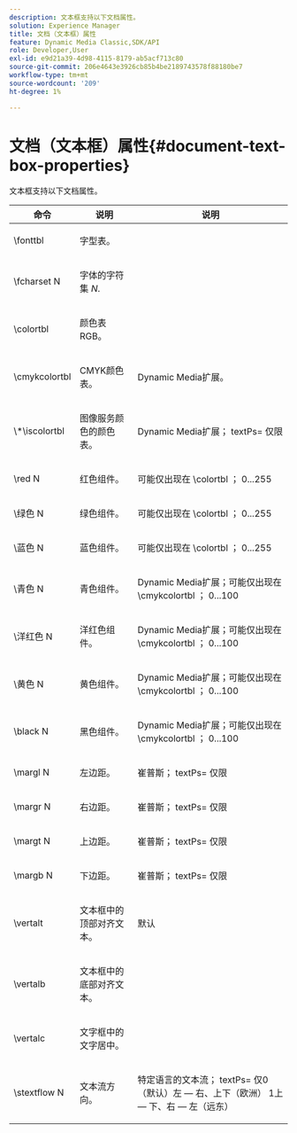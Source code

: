 ```yaml
---
description: 文本框支持以下文档属性。
solution: Experience Manager
title: 文档（文本框）属性
feature: Dynamic Media Classic,SDK/API
role: Developer,User
exl-id: e9d21a39-4d98-4115-8179-ab5acf713c80
source-git-commit: 206e4643e3926cb85b4be2189743578f88180be7
workflow-type: tm+mt
source-wordcount: '209'
ht-degree: 1%

---
```


# 文档（文本框）属性{#document-text-box-properties}

文本框支持以下文档属性。

<table id="table_8E1DF8E6BD894D7A9ACFC839918E2315"> 
 <thead> 
  <tr> 
   <th class="entry"> <b>命令</b> </th> 
   <th class="entry"> <b>说明</b> </th> 
   <th class="entry"> <b>说明</b> </th> 
  </tr> 
 </thead>
 <tbody> 
  <tr> 
   <td> <span class="codeph"> \fonttbl </span> </td> 
   <td> <p>字型表。 </p> </td> 
   <td> <p> </p> </td> 
  </tr> 
  <tr> 
   <td> <span class="codeph"> \fcharset <span class="varname"> N </span> </span> </td> 
   <td> <p>字体的字符集 <i>N</i>. </p> </td> 
   <td> <p> </p> </td> 
  </tr> 
  <tr> 
   <td> <span class="codeph"> \colortbl </span> </td> 
   <td> <p>颜色表RGB。 </p> </td> 
   <td> <p> </p> </td> 
  </tr> 
  <tr> 
   <td> <span class="codeph"> \cmykcolortbl </span> </td> 
   <td> <p>CMYK颜色表。 </p> </td> 
   <td> <p>Dynamic Media扩展。 </p> </td> 
  </tr> 
  <tr> 
   <td> <span class="codeph"> \*\iscolortbl </span> </td> 
   <td> <p>图像服务颜色的颜色表。 </p> </td> 
   <td> <p>Dynamic Media扩展； <span class="codeph"> textPs= </span> 仅限 </p> </td> 
  </tr> 
  <tr> 
   <td> <span class="codeph"> \red <span class="varname"> N </span> </span> </td> 
   <td> <p>红色组件。 </p> </td> 
   <td> <p>可能仅出现在 <span class="codeph"> \colortbl </span>； 0...255 </p> </td> 
  </tr> 
  <tr> 
   <td> <span class="codeph"> \绿色 <span class="varname"> N </span> </span> </td> 
   <td> <p>绿色组件。 </p> </td> 
   <td> <p>可能仅出现在 <span class="codeph"> \colortbl </span>； 0...255 </p> </td> 
  </tr> 
  <tr> 
   <td> <span class="codeph"> \蓝色 <span class="varname"> N </span> </span> </td> 
   <td> <p>蓝色组件。 </p> </td> 
   <td> <p>可能仅出现在 <span class="codeph"> \colortbl </span>； 0...255 </p> </td> 
  </tr> 
  <tr> 
   <td> <span class="codeph"> \青色 <span class="varname"> N </span> </span> </td> 
   <td> <p>青色组件。 </p> </td> 
   <td> <p>Dynamic Media扩展；可能仅出现在 <span class="codeph"> \cmykcolortbl </span>； 0...100 </p> </td> 
  </tr> 
  <tr> 
   <td> <span class="codeph"> \洋红色 <span class="varname"> N </span> </span> </td> 
   <td> <p>洋红色组件。 </p> </td> 
   <td> <p>Dynamic Media扩展；可能仅出现在 <span class="codeph"> \cmykcolortbl </span>； 0...100 </p> </td> 
  </tr> 
  <tr> 
   <td> <span class="codeph"> \黄色 <span class="varname"> N </span> </span> </td> 
   <td> <p>黄色组件。 </p> </td> 
   <td> <p>Dynamic Media扩展；可能仅出现在 <span class="codeph"> \cmykcolortbl </span>； 0...100 </p> </td> 
  </tr> 
  <tr> 
   <td> <span class="codeph"> \black <span class="varname"> N </span> </span> </td> 
   <td> <p>黑色组件。 </p> </td> 
   <td> <p>Dynamic Media扩展；可能仅出现在 <span class="codeph"> \cmykcolortbl </span>； 0...100 </p> </td> 
  </tr> 
  <tr> 
   <td> <span class="codeph"> \margl <span class="varname"> N </span> </span> </td> 
   <td> <p>左边距。 </p> </td> 
   <td> <p>崔普斯； <span class="codeph"> textPs= </span> 仅限 </p> </td> 
  </tr> 
  <tr> 
   <td> <span class="codeph"> \margr <span class="varname"> N </span> </span> </td> 
   <td> <p>右边距。 </p> </td> 
   <td> <p>崔普斯； <span class="codeph"> textPs= </span> 仅限 </p> </td> 
  </tr> 
  <tr> 
   <td> <span class="codeph"> \margt <span class="varname"> N </span> </span> </td> 
   <td> <p>上边距。 </p> </td> 
   <td> <p>崔普斯； <span class="codeph"> textPs= </span> 仅限 </p> </td> 
  </tr> 
  <tr> 
   <td> <span class="codeph"> \margb <span class="varname"> N </span> </span> </td> 
   <td> <p>下边距。 </p> </td> 
   <td> <p>崔普斯； <span class="codeph"> textPs= </span> 仅限 </p> </td> 
  </tr> 
  <tr> 
   <td> <span class="codeph"> \vertalt </span> </td> 
   <td> <p>文本框中的顶部对齐文本。 </p> </td> 
   <td> <p>默认 </p> </td> 
  </tr> 
  <tr> 
   <td> <span class="codeph"> \vertalb </span> </td> 
   <td> <p>文本框中的底部对齐文本。 </p> </td> 
   <td> <p> </p> </td> 
  </tr> 
  <tr> 
   <td> <span class="codeph"> \vertalc </span> </td> 
   <td> <p>文字框中的文字居中。 </p> </td> 
   <td> <p> </p> </td> 
  </tr> 
  <tr> 
   <td> <span class="codeph"> \stextflow <span class="varname"> N </span> </span> </td> 
   <td> <p>文本流方向。 </p> </td> 
   <td> <p>特定语言的文本流； <span class="codeph"> textPs= </span> 仅0（默认）左 — 右、上下（欧洲） 1上 — 下、右 — 左（远东） </p> </td> 
  </tr> 
 </tbody> 
</table>

